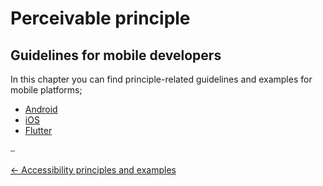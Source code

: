 # Perceivable principle

## Guidelines for mobile developers

In this chapter you can find principle-related guidelines and examples for mobile platforms;

* [Android](../platforms/android/guideline_percievable_android.md "Perceivable guidelines for Android")
* [iOS](../platforms/ios/guideline_perceivable_ios.md "Perceivable guidelines for iOS")
* [Flutter](../platforms/flutter/guideline_perceivable_flutter.md "Perceivable guidelines for Flutter")

⎯

[← Accessibility principles and examples](accessibility_principles_and_examples.md "Accessibility principles and examples")
